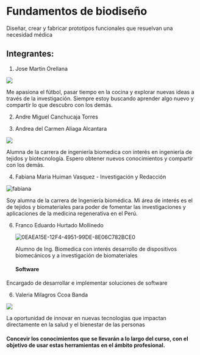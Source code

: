 # Fundamentos de biodiseño
Diseñar, crear y fabricar prototipos funcionales que resuelvan una necesidad médica
## Integrantes:
1. Jose Martin Orellana

![](https://github.com/Valeri0206/FBIO/blob/main/Foto%20Jose.jpg?raw=true)

   Me apasiona el fútbol, pasar tiempo en la cocina y explorar nuevas ideas a través de la investigación. Siempre estoy buscando aprender algo nuevo y compartir lo que descubro con los demás.

2. Andre Miguel Canchucaja Torres

3. Andrea del Carmen Aliaga Alcantara

![](https://raw.githubusercontent.com/Valeri0206/FBIO/main/Foto%20andrea.jpg?token=GHSAT0AAAAAACQILNBX6ZVXJ6IRIV4MU4U6ZQPRY6Q)

Alumna de la carrera de ingeniería biomedica con interés en ingeniería de tejidos y biotecnología. Espero obtener nuevos conocimientos y compartir con los demás.

4. Fabiana Maria Huiman Vasquez - Investigación y Redacción

![fabiana](https://github.com/Valeri0206/Val/assets/164528953/f9925b68-85d8-4a89-8bcf-eb05a7fa13cf)

Soy alumna de la carrera de Ingeniería biomédica. Mi área de interés es el de tejidos y biomateriales para poder de fomentar las investigaciones y aplicaciones de la medicina regenerativa en el Perú.

6. Franco Eduardo Hurtado Mollinedo

   ![0EAEA15E-12F4-4951-99DE-8E06C782BCE0](https://github.com/Valeri0206/Val/assets/164529414/c4b2f527-ff7c-4d53-90d0-cdb1a061461f)

   Alumno de Ing. Biomedica con interés
desarrollo de dispositivos biomecánicos y a investigación de biomateriales
 
      #### Software

Encargado de desarrollar e implementar  soluciones de software
   
6. Valeria Milagros Ccoa Banda 

![](https://raw.githubusercontent.com/Valeri0206/FBIO/main/Foto%20Valeria.jpg?token=GHSAT0AAAAAACQILNBWHB65OQ6HRNJSN4Z2ZQPRZQA)

   La oportunidad de innovar en nuevas tecnologias que impactan directamente en la salud y el bienestar de las personas


#### Concevir los conocimientos que se llevarán a lo largo del curso, con el objetivo de usar estas herramientas en el ámbito profesional.
